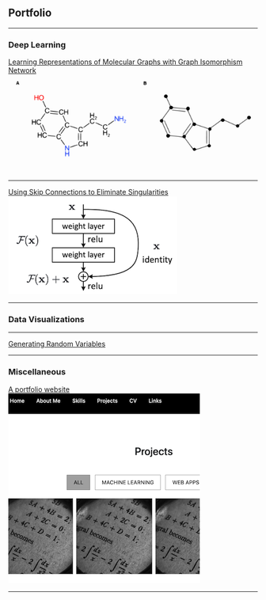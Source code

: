## Portfolio

---

### Deep Learning

[Learning Representations of Molecular Graphs with Graph Isomorphism Network](https://github.com/bparker9/graphnn)
<img src="/images/molgraph.png"/>

---
[Using Skip Connections to Eliminate Singularities](https://github.com/bparker9/skipconnections)
<img src="/images/skip_connection.png"/>

---

### Data Visualizations

___
[Generating Random Variables](https://github.com/bparker9/generating-random-variables)


---

### Miscellaneous

[A portfolio website](https://github.com/bparker9/portfoliosite)
<img src="/images/portfolio_site.png">

---

